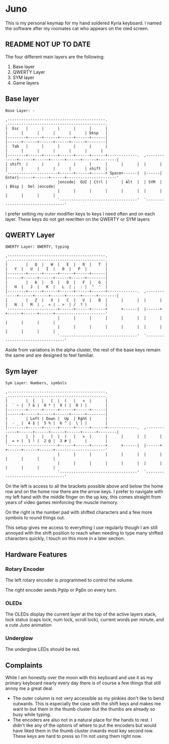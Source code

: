 # Juno
This is my personal keymap for my hand soldered Kyria keyboard. I named the software after my roomates cat who appears on the oled screen.
## README NOT UP TO DATE
 




The four different main layers are the following:
1. Base layer 
2. QWERTY Layer
3. SYM layer
4. Game layers

## Base layer
```
Base Layer: -

,-------------------------------------------.                              ,-------------------------------------------.
|  Esc   |      |      |      |      |      |                              |      |      |      |      |      | bksp   |
|--------+------+------+------+------+------|                              |------+------+------+------+------+--------|
|  Tab   |      |      |      |      |      |                              |      |      |      |      |      |      |
|--------+------+------+------+------+------+-------------.  ,-------------+------+------+------+------+------+--------|
| shift  |      |      |      |      |      |      |      |  |      |      |      |      |      |      |      | shift  |
`----------------------+------+------+------+ Space+------|  |------| Enter|------+------+------+----------------------'
                       |encode|  GUI | Ctrl |      | Alt  |  | SYM  |      | Bksp |  Del |encode|
                       |      |      |      |      |      |  |      |      |      |      |      |
                       `----------------------------------'  `----------------------------------'
```
I prefer setting my outer modifier keys to keys I need often and on each layer. These keys do not get rewritten on the QWERTY or SYM layers


## QWERTY Layer
```
QWERTY Layer: QWERTY, typing

,-------------------------------------------.                              ,-------------------------------------------.
|        |   Q  |   W  |   E  |   R  |   T  |                              |   Y  |   U  |   I  |   O  |   P  |        |
|--------+------+------+------+------+------|                              |------+------+------+------+------+--------|
|        |   A  |   S  |   D  |   F  |   G  |                              |   H  |   J  |   K  |   L  | ;  : |  "  '  |
|--------+------+------+------+------+------+-------------.  ,-------------+------+------+------+------+------+--------|
|        |   Z  |   X  |   C  |   V  |   B  |      |      |  |      |      |   N  |   M  | ,  < | . >  | /  ? |        |
`----------------------+------+------+------+      +------|  |------+      +------+------+------+----------------------'
                       |      |      |      |      |      |  |      |      |      |      |      |
                       |      |      |      |      |      |  |      |      |      |      |      |
                       `----------------------------------'  `----------------------------------'
```

Aside from variations in the alpha cluster, the rest of the base keys remain the same and are designed to feel familiar.




## Sym layer
```
Sym Layer: Numbers, symbols
                                                                                                                         
,-------------------------------------------.                              ,-------------------------------------------.
|        |  {   |   [  |  (   |   <  |      |                              |  ` ~ |  7 & |  8 * |  9 ( |  0 ) |        |
|--------+------+------+------+------+------|                              |------+------+------+------+------+--------|
|        | Left | Down |  Up  | Rght |      |                              |  - _ |  4 $ |  5 % |  6 ^ |  \ | |        |
|--------+------+------+------+------+------+-------------.  ,-------------+------+------+------+------+------+--------|
|        |  }   |   ]  |  )   |   >  |      |      |      |  |      |      |  = + |  1 ! |  2 @ |  3 # |      |        |
`----------------------+------+------+------+      +------|  |------+      +------+------+------+----------------------'
                       |      |      |      |      |      |  |      |      |      |      |      |
                       |      |      |      |      |      |  |      |      |      |      |      |
                       `----------------------------------'  `----------------------------------'
```

On the left is access to all the brackets possible above and below the home row and on the home row there are the arrow keys. I prefer to navigate with my left hand with the middle finger on the up key, this comes straight from years of video games reinforcing the muscle memory.

On the right is the number pad with shifted characters and a few more symbols to round things out.

This setup gives me access to everything I use regularly though I am still annoyed with the shift position to reach when needing to type many shifted characters quickly, I touch on this more in a later section.


## Hardware Features

### Rotary Encoder
The left rotary encoder is programmed to control the volume.

The right encoder sends <kbd>PgUp</kbd> or <kbd>PgDn</kbd> on every turn.

### OLEDs
The OLEDs display the current layer at the top of the active layers stack, lock status (caps lock, num lock, scroll lock), current words per minute, and a cute Juno animation

### Underglow
The underglow LEDs should be red.

## Complaints
While I am honestly over the moon with this keyboard and use it as my primary keyboard nearly every day there is of course a few things that still annoy me a great deal.
- The outer column is not very accessible as my pinkies don't like to bend outwards. This is especially the case with the shift keys and makes me want to but them in the thumb cluster but the thumbs are already so busy while typing.
- The encoders are also not in a natural place for the hands to rest. I didn't like any of the options of where to put the encoders but would have liked them in the thumb cluster inwards most key second row. These keys are hard to press so I'm not using them right now.